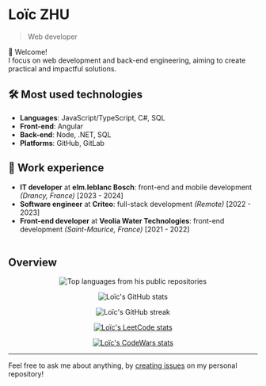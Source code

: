 <!--
# Welcome 👋

**LoicZHU/LoicZHU** is a ✨ _special_ ✨ repository because its `README.md` (this file) appears on your GitHub profile.

Here are some ideas to get you started:

- 🔭 I’m currently working on ...
- 🌱 I’m currently learning ...
- 👯 I’m looking to collaborate on ...
- 🤔 I’m looking for help with ...
- 💬 Ask me about ...
- 📫 How to reach me: ...
- 😄 Pronouns: ...
- ⚡ Fun fact: ...
-->
# Loïc ZHU
> Web developer

👋 Welcome!</br>
I focus on web development and back-end engineering, aiming to create practical and impactful solutions.

## 🛠️ Most used technologies
- **Languages**: JavaScript/TypeScript, C#, SQL
- **Front-end**: Angular
- **Back-end**: Node, .NET, SQL
- **Platforms**: GitHub, GitLab

## 💼 Work experience
- **IT developer** at **elm.leblanc Bosch**: front-end and mobile development _(Drancy, France)_ [2023 - 2024]
- **Software engineer** at **Criteo**: full-stack development _(Remote)_ [2022 - 2023]
- **Front-end developer** at **Veolia Water Technologies**: front-end development _(Saint-Maurice, France)_ [2021 - 2022]<br/><br/>

## Overview
<p align="center">
  <img 
    src="https://gh-profile-readme-stats.vercel.app/api/top-langs/?username=loiczhu&langs_count=20&theme=dracula&layout=compact&custom_title=From%20his%20public%20repositories&hide=just"
    alt="Top languages from his public repositories" 
  />
</p>

<p align="center">
  <img 
    src="https://gh-profile-readme-stats.vercel.app/api?username=loiczhu&count_private=true&show_icons=true&theme=dracula&include_all_commits=true&number_format=long&rank_icon=percentile&show=reviews,discussions_started,prs_merged,prs_merged_percentage"
    alt="Loïc's GitHub stats"
  />
</p>

<p align="center">
  <img 
    src="https://github-readme-streak-stats-ivory-kappa.vercel.app?user=LoicZHU&theme=dracula&fire=FBB741"
    alt="Loïc's GitHub streak" 
  />
</p>

<p align="center">
  <a href="https://leetcode.com/loiczhu">
    <img 
      src="https://leetcard.jacoblin.cool/loiczhu?theme=dark&font=Lexend" 
      alt="Loïc's LeetCode stats" 
    /> 
  </a>
</p>

<p align="center">
  <a href="https://www.codewars.com/users/loiczhu">
    <img 
      src="https://github.r2v.ch/codewars?user=loiczhu&top_languages=true&stroke=whitesmoke&theme=gradient_dark_by_level" 
      alt="Loïc's CodeWars stats" 
    />
  </a>
</p>

---

Feel free to ask me about anything, by [creating issues](https://github.com/LoicZHU/LoicZHU/issues/) on my personal repository!
